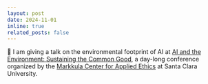 ```yaml
---
layout: post
date: 2024-11-01
inline: true
related_posts: false
---
```


💬 I am giving a talk on the environmental footprint of AI at [AI and the Environment: Sustaining the Common Good](https://www.scu.edu/ethics/events/ai-and-the-environment/), a day-long conference organized by the [Markkula Center for Applied Ethics](https://www.scu.edu/ethics/) at Santa Clara University.